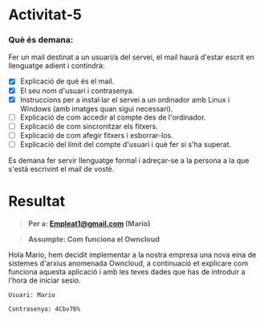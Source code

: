 # Activitat-5

### Què és demana:

Fer un mail destinat a un usuari/a del servei, el mail haurà d'estar escrit en llenguatge adient i contindrà:

- [x] Explicació de què és el mail.
- [x] El seu nom d'usuari i contrasenya.
- [x] Instruccions per a instal·lar el servei a un ordinador amb Linux i Windows (amb imatges quan sigui necessari).
- [ ] Explicació de com accedir al compte des de l'ordinador.
- [ ] Explicació de com sincronitzar els fitxers.
- [ ] Explicació de com afegir fitxers i esborrar-los.
- [ ] Explicació del límit del compte d'usuari i què fer si s'ha superat.

Es demana fer servir llenguatge formal i adreçar-se a la persona a la que s'està escrivint el mail de vostè.



# Resultat

> **Per a: Empleat1@gmail.com (Mario)**

> **Assumpte: Com funciona el Owncloud**

Hola Mario, hem decidit implementar a la nostra empresa una nova eina de sistemes d'arxius anomenada Owncloud, a continuació et explicare com funciona aquesta aplicació i amb les teves dades que has de introduir a l'hora de iniciar sesio.

```
Usuari: Mario

Contrasenya: 4Cbv76%
```

